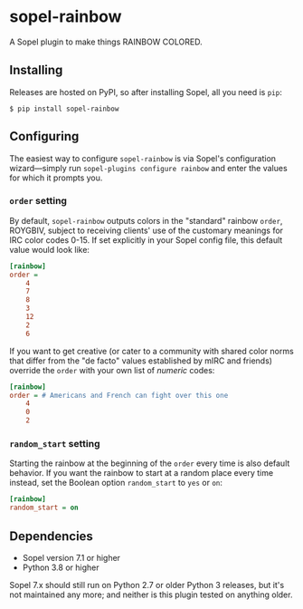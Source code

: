 # sopel-rainbow

A Sopel plugin to make things RAINBOW COLORED.

## Installing

Releases are hosted on PyPI, so after installing Sopel, all you need is `pip`:

```shell
$ pip install sopel-rainbow
```

## Configuring

The easiest way to configure `sopel-rainbow` is via Sopel's configuration
wizard—simply run `sopel-plugins configure rainbow` and enter the values for
which it prompts you.

### `order` setting

By default, `sopel-rainbow` outputs colors in the "standard" rainbow `order`,
ROYGBIV, subject to receiving clients' use of the customary meanings for IRC
color codes 0-15. If set explicitly in your Sopel config file, this default
value would look like:

```ini
[rainbow]
order =
    4
    7
    8
    3
    12
    2
    6
```

If you want to get creative (or cater to a community with shared color norms
that differ from the "de facto" values established by mIRC and friends)
override the `order` with your own list of _numeric_ codes:

```ini
[rainbow]
order = # Americans and French can fight over this one
    4
    0
    2
```

### `random_start` setting

Starting the rainbow at the beginning of the `order` every time is also
default behavior. If you want the rainbow to start at a random place every
time instead, set the Boolean option `random_start` to `yes` or `on`:

```ini
[rainbow]
random_start = on
```

## Dependencies

* Sopel version 7.1 or higher
* Python 3.8 or higher

Sopel 7.x should still run on Python 2.7 or older Python 3 releases, but it's
not maintained any more; and neither is this plugin tested on anything older.
